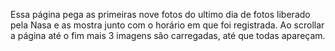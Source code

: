 Essa página pega as primeiras nove fotos do ultimo dia de fotos liberado pela Nasa e as mostra junto com o horário em que foi registrada. Ao scrollar a página até o fim mais 3 imagens são carregadas, até que todas apareçam.